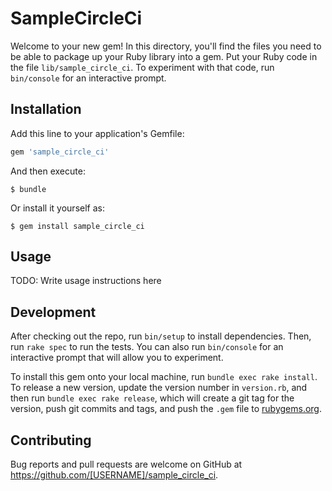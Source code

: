 # SampleCircleCi

Welcome to your new gem! In this directory, you'll find the files you need to be able to package up your Ruby library into a gem. Put your Ruby code in the file `lib/sample_circle_ci`. To experiment with that code, run `bin/console` for an interactive prompt.

## Installation

Add this line to your application's Gemfile:

```ruby
gem 'sample_circle_ci'
```

And then execute:

    $ bundle

Or install it yourself as:

    $ gem install sample_circle_ci

## Usage

TODO: Write usage instructions here

## Development

After checking out the repo, run `bin/setup` to install dependencies. Then, run `rake spec` to run the tests. You can also run `bin/console` for an interactive prompt that will allow you to experiment.

To install this gem onto your local machine, run `bundle exec rake install`. To release a new version, update the version number in `version.rb`, and then run `bundle exec rake release`, which will create a git tag for the version, push git commits and tags, and push the `.gem` file to [rubygems.org](https://rubygems.org).

## Contributing

Bug reports and pull requests are welcome on GitHub at https://github.com/[USERNAME]/sample_circle_ci.
